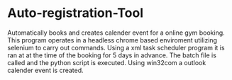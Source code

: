 # Auto-registration-Tool
Automatically books and creates calender event for a online gym booking.
This program operates in a headless chrome based enviroment utilizing selenium to carry out commands.
Using a xml task scheduler program it is ran at at the time of the booking for 5 days in advance.
The batch file is called and the python script is executed.
Using win32com a outlook calender event is created.
